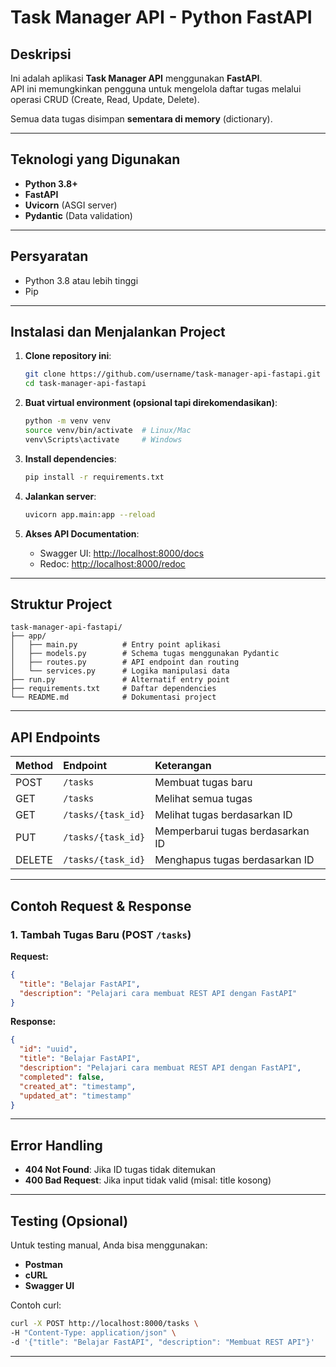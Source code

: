 
# Task Manager API - Python FastAPI

## Deskripsi
Ini adalah aplikasi **Task Manager API** menggunakan **FastAPI**.  
API ini memungkinkan pengguna untuk mengelola daftar tugas melalui operasi CRUD (Create, Read, Update, Delete).

Semua data tugas disimpan **sementara di memory** (dictionary).

---

## Teknologi yang Digunakan
- **Python 3.8+**
- **FastAPI**
- **Uvicorn** (ASGI server)
- **Pydantic** (Data validation)

---

## Persyaratan
- Python 3.8 atau lebih tinggi
- Pip

---

## Instalasi dan Menjalankan Project

1. **Clone repository ini**:
   ```bash
   git clone https://github.com/username/task-manager-api-fastapi.git
   cd task-manager-api-fastapi
   ```

2. **Buat virtual environment (opsional tapi direkomendasikan)**:
   ```bash
   python -m venv venv
   source venv/bin/activate  # Linux/Mac
   venv\Scripts\activate     # Windows
   ```

3. **Install dependencies**:
   ```bash
   pip install -r requirements.txt
   ```

4. **Jalankan server**:
   ```bash
   uvicorn app.main:app --reload
   ```

5. **Akses API Documentation**:
   - Swagger UI: [http://localhost:8000/docs](http://localhost:8000/docs)
   - Redoc: [http://localhost:8000/redoc](http://localhost:8000/redoc)

---

## Struktur Project

```
task-manager-api-fastapi/
├── app/
│   ├── main.py          # Entry point aplikasi
│   ├── models.py        # Schema tugas menggunakan Pydantic
│   ├── routes.py        # API endpoint dan routing
│   └── services.py      # Logika manipulasi data
├── run.py               # Alternatif entry point
├── requirements.txt     # Daftar dependencies
└── README.md            # Dokumentasi project
```

---

## API Endpoints

| Method | Endpoint        | Keterangan                  |
|:-------|:-----------------|:----------------------------|
| POST   | `/tasks`          | Membuat tugas baru           |
| GET    | `/tasks`          | Melihat semua tugas          |
| GET    | `/tasks/{task_id}`| Melihat tugas berdasarkan ID |
| PUT    | `/tasks/{task_id}`| Memperbarui tugas berdasarkan ID |
| DELETE | `/tasks/{task_id}`| Menghapus tugas berdasarkan ID |

---

## Contoh Request & Response

### 1. Tambah Tugas Baru (POST `/tasks`)

**Request:**
```json
{
  "title": "Belajar FastAPI",
  "description": "Pelajari cara membuat REST API dengan FastAPI"
}
```

**Response:**
```json
{
  "id": "uuid",
  "title": "Belajar FastAPI",
  "description": "Pelajari cara membuat REST API dengan FastAPI",
  "completed": false,
  "created_at": "timestamp",
  "updated_at": "timestamp"
}
```

---

## Error Handling

- **404 Not Found**: Jika ID tugas tidak ditemukan
- **400 Bad Request**: Jika input tidak valid (misal: title kosong)

---

## Testing (Opsional)

Untuk testing manual, Anda bisa menggunakan:
- **Postman**
- **cURL**
- **Swagger UI**

Contoh curl:
```bash
curl -X POST http://localhost:8000/tasks \
-H "Content-Type: application/json" \
-d '{"title": "Belajar FastAPI", "description": "Membuat REST API"}'
```

---
